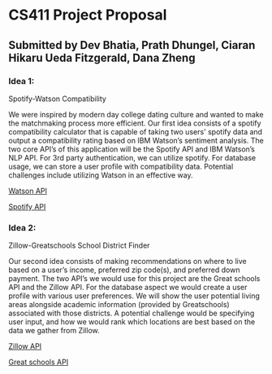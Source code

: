 # CS411 Project Proposal
## Submitted by Dev Bhatia, Prath Dhungel, Ciaran Hikaru Ueda Fitzgerald, Dana Zheng


### Idea 1:
Spotify-Watson Compatibility

We were inspired by modern day college dating culture and wanted to make the matchmaking process more efficient. Our first idea consists of a spotify compatibility calculator that is capable of taking two users' spotify data and output a compatibility rating based on IBM Watson’s sentiment analysis. The two core API’s of this application will be the Spotify API and IBM Watson’s NLP API. For 3rd party authentication, we can utilize spotify. For database usage, we can store a user profile with compatibility data. Potential challenges include utilizing Watson in an effective way. 

[Watson API](https://www.ibm.com/cloud/watson-natural-language-understanding)

[Spotify API](https://developer.spotify.com/documentation/web-api/)


### Idea 2: 
Zillow-Greatschools School District Finder

Our second idea consists of making recommendations on where to live based on a user’s income, preferred zip code(s), and preferred down payment. The two API’s we would use for this project are the Great schools API and the Zillow API. For the database aspect we would create a user profile with various user preferences. We will show the user potential living areas alongside academic information (provided by Greatschools) associated with those districts. A potential challenge would be specifying user input, and how we would rank which locations are best based on the data we gather from Zillow.


[Zillow API](https://www.zillow.com/howto/api/APIOverview.htm)

[Great schools API](https://www.greatschools.org/api/)



